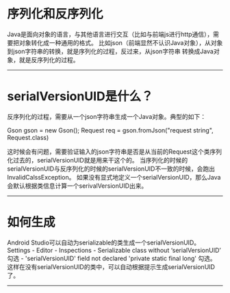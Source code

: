 序列化和反序列化
==============

Java是面向对象的语言，与其他语言进行交互（比如与前端js进行http通信），需要把对象转化成一种通用的格式。
比如json（前端显然不认识Java对象），从对象到json字符串的转换，就是序列化的过程，反过来，从json字符串
转换成Java对象，就是反序列化的过程。

---------------------------

serialVersionUID是什么？
=========================

反序列化的过程，需要从一个json字符串生成一个Java对象。典型的如下：

Gson gson = new Gson();
Request req = gson.fromJson("request string", Request.class)

这时候会有问题，需要验证输入的json字符串是否是从当前的Request这个类序列化过去的，serialVersionUID就是用来干这个的。
当序列化的时候的serialVersionUID与反序列化的时候的serialVersionUID不一致的时候，会跑出InvalidCalssException。 
如果没有显式地定义一个serialVersionUID，那么Java会默认根据类信息计算一个serivalVersionUID出来。

---------------------

如何生成
===========

Android Studio可以自动为serializable的类生成一个serialVersionUID。 
Settings - Editor - Inspections - Serializable class without ‘serialVersionUID’ 勾选
								- 'serialVersionUID' field not declared 'private static final long' 勾选。 
这样在没有serialVersionUID的类中，可以自动根据提示生成serialVersionUID了。

---------------------
